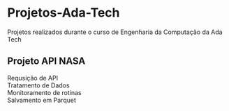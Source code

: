 # Projetos-Ada-Tech
Projetos realizados durante o curso de Engenharia da Computação da Ada Tech

## Projeto API NASA
Requsição de API
<br>
Tratamento de Dados
<br>
Monitoramento de rotinas
<br>
Salvamento em Parquet
